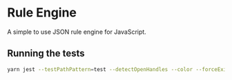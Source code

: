 # Rule Engine

A simple to use JSON rule engine for JavaScript.

## Running the tests

```bash
yarn jest --testPathPattern=test --detectOpenHandles --color --forceExit
```